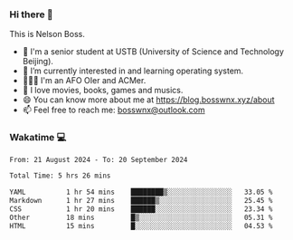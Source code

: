 ### Hi there 👋

<!--
**bosswnx/bosswnx** is a ✨ _special_ ✨ repository because its `README.md` (this file) appears on your GitHub profile.

Here are some ideas to get you started:

- 🔭 I’m currently working on ...
- 🌱 I’m currently learning ...
- 👯 I’m looking to collaborate on ...
- 🤔 I’m looking for help with ...
- 💬 Ask me about ...
- 📫 How to reach me: ...
- 😄 Pronouns: ...
- ⚡ Fun fact: ...
-->

This is Nelson Boss.

- 🏫 I'm a senior student at USTB (University of Science and Technology Beijing).
- 🌱 I’m currently interested in and learning operating system.
- 🧑🏻‍💻 I'm an AFO OIer and ACMer.
- 🥰 I love movies, books, games and musics.
- 😄 You can know more about me at https://blog.bosswnx.xyz/about
- 📫 Feel free to reach me: bosswnx@outlook.com

### Wakatime 💻

<!--START_SECTION:waka-->

```txt
From: 21 August 2024 - To: 20 September 2024

Total Time: 5 hrs 26 mins

YAML          1 hr 54 mins    ████████▒░░░░░░░░░░░░░░░░   33.05 %
Markdown      1 hr 27 mins    ██████▒░░░░░░░░░░░░░░░░░░   25.45 %
CSS           1 hr 20 mins    ██████░░░░░░░░░░░░░░░░░░░   23.34 %
Other         18 mins         █▒░░░░░░░░░░░░░░░░░░░░░░░   05.31 %
HTML          15 mins         █░░░░░░░░░░░░░░░░░░░░░░░░   04.53 %
```

<!--END_SECTION:waka-->
